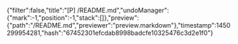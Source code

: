 {"filter":false,"title":"[P] /README.md","undoManager":{"mark":-1,"position":-1,"stack":[]},"preview":{"path":"/README.md","previewer":"preview.markdown"},"timestamp":1450299954281,"hash":"67452301efcdab8998badcfe10325476c3d2e1f0"}